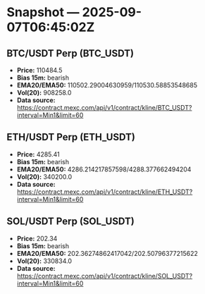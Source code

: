 # Snapshot — 2025-09-07T06:45:02Z

## BTC/USDT Perp (BTC_USDT)
- **Price:** 110484.5
- **Bias 15m:** bearish
- **EMA20/EMA50:** 110502.29004630959/110530.58853548685
- **Vol(20):** 908258.0
- **Data source:** https://contract.mexc.com/api/v1/contract/kline/BTC_USDT?interval=Min1&limit=60

## ETH/USDT Perp (ETH_USDT)
- **Price:** 4285.41
- **Bias 15m:** bearish
- **EMA20/EMA50:** 4286.214217857598/4288.377662494204
- **Vol(20):** 340200.0
- **Data source:** https://contract.mexc.com/api/v1/contract/kline/ETH_USDT?interval=Min1&limit=60

## SOL/USDT Perp (SOL_USDT)
- **Price:** 202.34
- **Bias 15m:** bearish
- **EMA20/EMA50:** 202.36274862417042/202.50796377215622
- **Vol(20):** 330834.0
- **Data source:** https://contract.mexc.com/api/v1/contract/kline/SOL_USDT?interval=Min1&limit=60
